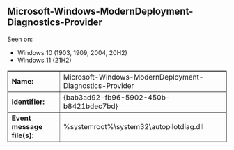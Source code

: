 ## Microsoft-Windows-ModernDeployment-Diagnostics-Provider

Seen on:
* Windows 10 (1903, 1909, 2004, 20H2)
* Windows 11 (21H2)

<table border="1" class="docutils">
  <tbody>
    <tr>
      <td><b>Name:</b></td>
      <td>Microsoft-Windows-ModernDeployment-Diagnostics-Provider</td>
    </tr>
    <tr>
      <td><b>Identifier:</b></td>
      <td>{bab3ad92-fb96-5902-450b-b8421bdec7bd}</td>
    </tr>
    <tr>
      <td><b>Event message file(s):</b></td>
      <td>%systemroot%\system32\autopilotdiag.dll</td>
    </tr>
  </tbody>
</table>

&nbsp;


